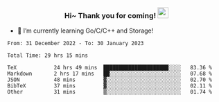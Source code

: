 <h3 align="center">
    Hi~ Thank you for coming!
    <img src="https://media.giphy.com/media/hvRJCLFzcasrR4ia7z/giphy.gif" width="25px">
</h3>

<!--
**pineapple-man/pineapple-man** is a ✨ _special_ ✨ repository because its `README.md` (this file) appears on your GitHub profile.

Here are some ideas to get you started:
- 🔭 I’m currently working on ...
- 🤔 I’m looking for help with ...
- 💬 Ask me about ...
- 📫 How to reach me: ...
- 😄 Pronouns: ...
- ⚡ Fun fact: 
- 👯 I’m looking to collaborate on kubernetes
-->
- 🌱 I’m currently learning Go/C/C++ and Storage!

<!--START_SECTION:waka-->

```text
From: 31 December 2022 - To: 30 January 2023

Total Time: 29 hrs 15 mins

TeX            24 hrs 49 mins  █████████████████████░░░░   83.36 %
Markdown       2 hrs 17 mins   ██░░░░░░░░░░░░░░░░░░░░░░░   07.68 %
JSON           48 mins         ▓░░░░░░░░░░░░░░░░░░░░░░░░   02.70 %
BibTeX         37 mins         ▓░░░░░░░░░░░░░░░░░░░░░░░░   02.11 %
Other          31 mins         ▒░░░░░░░░░░░░░░░░░░░░░░░░   01.74 %
```

<!--END_SECTION:waka-->
